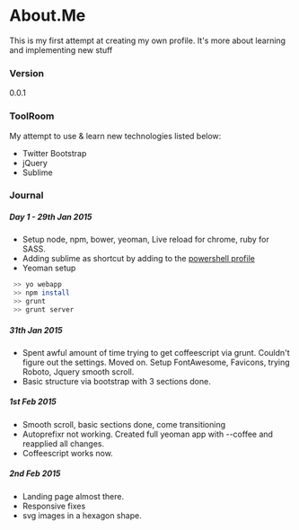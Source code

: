 # About.Me

This is my first attempt at creating my own profile. It's more about learning and implementing new stuff

### Version
0.0.1

### ToolRoom

My attempt to use & learn new technologies listed below:

* Twitter Bootstrap
* jQuery
* Sublime


### Journal

##### Day 1 - 29th Jan 2015

* Setup node, npm, bower, yeoman, Live reload for chrome, ruby for SASS.
* Adding sublime as shortcut by adding to the [powershell profile](http://www.howtogeek.com/50236/customizing-your-powershell-profile/) 
* Yeoman setup
```sh
 >> yo webapp 
 >> npm install 
 >> grunt 
 >> grunt server
```

#####  31th Jan 2015

* Spent awful amount of time trying to get coffeescript via grunt. Couldn't figure out the settings. Moved on. Setup FontAwesome, Favicons, trying Roboto, Jquery smooth scroll. 
* Basic structure via bootstrap with 3 sections done.

#####  1st Feb 2015

* Smooth scroll, basic sections done, come transitioning
* Autoprefixr not working. Created full yeoman app with --coffee and reapplied all changes.
* Coffeescript works now. 

#####  2nd Feb 2015

* Landing page almost there. 
* Responsive fixes
* svg images in a hexagon shape. 

